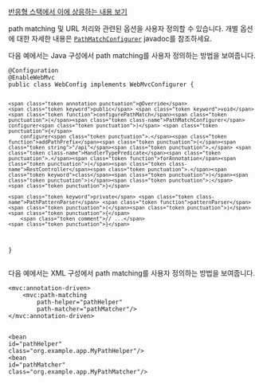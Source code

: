 <p><a href="https://docs.spring.io/spring-framework/reference/web/webflux/config.html#webflux-config-path-matching">반응형 스택에서 이에 상응하는 내용 보기</a></p>
<p>path matching 및 URL 처리와 관련된 옵션을 사용자 정의할 수 있습니다. 개별 옵션에 대한 자세한 내용은 <a href="https://docs.spring.io/spring-framework/docs/6.1.6/javadoc-api/org/springframework/web/servlet/config/annotation/PathMatchConfigurer.html"><code>PathMatchConfigurer</code></a> javadoc를 참조하세요.</p>
<p>다음 예에서는 Java 구성에서 path matching를 사용자 정의하는 방법을 보여줍니다.</p>
<pre><code class="language-java"><span class="token annotation punctuation">@Configuration</span>
<span class="token annotation punctuation">@EnableWebMvc</span>
<span class="token keyword">public</span> <span class="token keyword">class</span> <span class="token class-name">WebConfig</span> <span class="token keyword">implements</span> <span class="token class-name">WebMvcConfigurer</span> <span class="token punctuation">{</span>

	<span class="token annotation punctuation">@Override</span>
	<span class="token keyword">public</span> <span class="token keyword">void</span> <span class="token function">configurePathMatch</span><span class="token punctuation">(</span><span class="token class-name">PathMatchConfigurer</span> configurer<span class="token punctuation">)</span> <span class="token punctuation">{</span>
		configurer<span class="token punctuation">.</span><span class="token function">addPathPrefix</span><span class="token punctuation">(</span><span class="token string">"/api"</span><span class="token punctuation">,</span> <span class="token class-name">HandlerTypePredicate</span><span class="token punctuation">.</span><span class="token function">forAnnotation</span><span class="token punctuation">(</span><span class="token class-name">RestController</span><span class="token punctuation">.</span><span class="token keyword">class</span><span class="token punctuation">)</span><span class="token punctuation">)</span><span class="token punctuation">;</span>
	<span class="token punctuation">}</span>

	<span class="token keyword">private</span> <span class="token class-name">PathPatternParser</span> <span class="token function">patternParser</span><span class="token punctuation">(</span><span class="token punctuation">)</span> <span class="token punctuation">{</span>
		<span class="token comment">// ...</span>
	<span class="token punctuation">}</span>
<span class="token punctuation">}</span></code></pre>
<p>다음 예에서는 XML 구성에서 path matching를 사용자 정의하는 방법을 보여줍니다.</p>
<pre><code class="language-xml"><span class="token tag"><span class="token tag"><span class="token punctuation">&lt;</span><span class="token namespace">mvc:</span>annotation-driven</span><span class="token punctuation">&gt;</span></span>
	<span class="token tag"><span class="token tag"><span class="token punctuation">&lt;</span><span class="token namespace">mvc:</span>path-matching</span>
		<span class="token attr-name">path-helper</span><span class="token attr-value"><span class="token punctuation">=</span><span class="token punctuation">"</span>pathHelper<span class="token punctuation">"</span></span>
		<span class="token attr-name">path-matcher</span><span class="token attr-value"><span class="token punctuation">=</span><span class="token punctuation">"</span>pathMatcher<span class="token punctuation">"</span></span><span class="token punctuation">/&gt;</span></span>
<span class="token tag"><span class="token tag"><span class="token punctuation">&lt;/</span><span class="token namespace">mvc:</span>annotation-driven</span><span class="token punctuation">&gt;</span></span>

<span class="token tag"><span class="token tag"><span class="token punctuation">&lt;</span>bean</span> <span class="token attr-name">id</span><span class="token attr-value"><span class="token punctuation">=</span><span class="token punctuation">"</span>pathHelper<span class="token punctuation">"</span></span> <span class="token attr-name">class</span><span class="token attr-value"><span class="token punctuation">=</span><span class="token punctuation">"</span>org.example.app.MyPathHelper<span class="token punctuation">"</span></span><span class="token punctuation">/&gt;</span></span>
<span class="token tag"><span class="token tag"><span class="token punctuation">&lt;</span>bean</span> <span class="token attr-name">id</span><span class="token attr-value"><span class="token punctuation">=</span><span class="token punctuation">"</span>pathMatcher<span class="token punctuation">"</span></span> <span class="token attr-name">class</span><span class="token attr-value"><span class="token punctuation">=</span><span class="token punctuation">"</span>org.example.app.MyPathMatcher<span class="token punctuation">"</span></span><span class="token punctuation">/&gt;</span></span></code></pre>